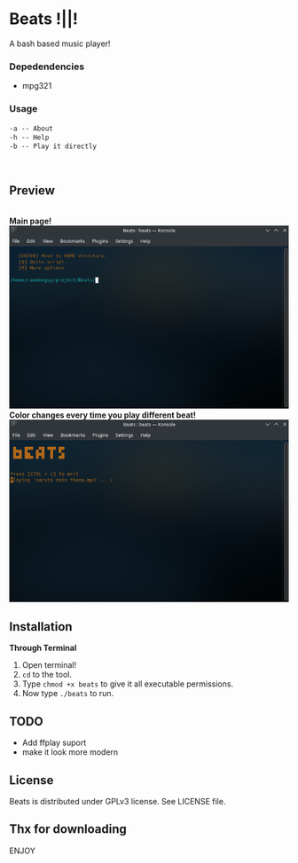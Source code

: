 # Beats !||!

A bash based music player!
<br>

### Depedendencies

- mpg321

### Usage
``` 
-a -- About
-h -- Help
-b -- Play it directly 
```
<br>

## Preview
<br>
<b>Main page!</b><br>
<img src="https://github.com/Randomguy-8/Beats/blob/main/src/beatsimg1.png"><br>
<b>Color changes every time you play different beat!</b><br>
<img src="https://github.com/Randomguy-8/Beats/blob/main/src/beats.gif">
<br>

## Installation
<b>Through Terminal</b>
1) Open terminal!
2) `cd` to the tool.
3) Type `chmod +x beats` to give it all executable permissions.
4) Now type `./beats` to run.<br>

## TODO
- Add ffplay suport
- make it look more modern
## License
Beats is distributed under GPLv3 license. See LICENSE file.


## Thx for downloading
ENJOY
